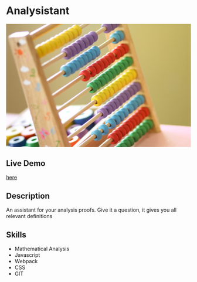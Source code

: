 # Analysistant

![todo](assets/../src/assets/anal_cover.jpg)

## Live Demo

[here](https://tannerhornsby7.github.io/Analysistant/)

## Description

An assistant for your analysis proofs. Give it a question, it gives you
all relevant definitions

## Skills

- Mathematical Analysis
- Javascript
- Webpack
- CSS
- GIT
